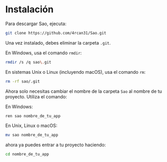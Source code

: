 # Instalación

Para descargar Sao, ejecuta:

```sh
git clone https://github.com/4rcan31/Sao.git
```

Una vez instalado, debes eliminar la carpeta `.git`.

En Windows, usa el comando `rmdir`:
```sh
rmdir /s /q sao\.git
```

En sistemas Unix o Linux (incluyendo macOS), usa el comando `rm`:
```sh
rm -rf sao/.git
```

Ahora solo necesitas cambiar el nombre de la carpeta `Sao` al nombre de tu proyecto. Utiliza el comando:

En Windows:
```sh
ren sao nombre_de_tu_app
```

En Unix, Linux o macOS:
```sh
mv sao nombre_de_tu_app
```

ahora ya puedes entrar a tu proyecto haciendo:

```sh
cd nombre_de_tu_app
```